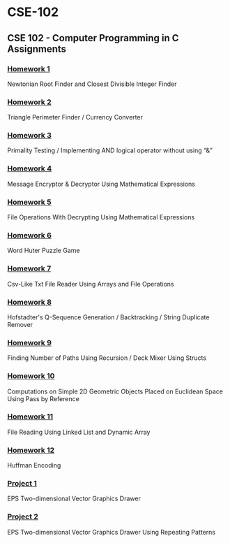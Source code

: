 # CSE-102
## CSE 102 - Computer Programming in C Assignments

### [Homework 1](https://github.com/sglbl/CSE-102/tree/main/HW1)
Newtonian Root Finder and Closest Divisible Integer Finder

### [Homework 2](https://github.com/sglbl/CSE-102/tree/main/HW2)
Triangle Perimeter Finder / Currency Converter

### [Homework 3](https://github.com/sglbl/CSE-102/tree/main/HW3)
Primality Testing / Implementing AND logical operator without using “&”

### [Homework 4](https://github.com/sglbl/CSE-102/tree/main/HW4)
Message Encryptor & Decryptor Using Mathematical Expressions

### [Homework 5](https://github.com/sglbl/CSE-102/tree/main/HW5)
File Operations With Decrypting Using Mathematical Expressions

### [Homework 6](https://github.com/sglbl/CSE-102/tree/main/HW6)
Word Huter Puzzle Game

### [Homework 7](https://github.com/sglbl/CSE-102/tree/main/HW7)
Csv-Like Txt File Reader Using Arrays and File Operations

### [Homework 8](https://github.com/sglbl/CSE-102/tree/main/HW8)
Hofstadter's Q-Sequence Generation / Backtracking / String Duplicate Remover

### [Homework 9](https://github.com/sglbl/CSE-102/tree/main/HW9)
Finding Number of Paths Using Recursion / Deck Mixer Using Structs

### [Homework 10](https://github.com/sglbl/CSE-102/tree/main/HW10)
Computations on Simple 2D Geometric Objects Placed on Euclidean Space Using Pass by Reference

### [Homework 11](https://github.com/sglbl/CSE-102/tree/main/HW11)
File Reading Using Linked List and Dynamic Array

### [Homework 12](https://github.com/sglbl/CSE-102/tree/main/HW12)
Huffman Encoding

### [Project 1](https://github.com/sglbl/CSE-102/tree/main/Project1)
EPS Two-dimensional Vector Graphics Drawer

### [Project 2](https://github.com/sglbl/Vector-Graphics-with-EPS)
EPS Two-dimensional Vector Graphics Drawer Using Repeating Patterns
